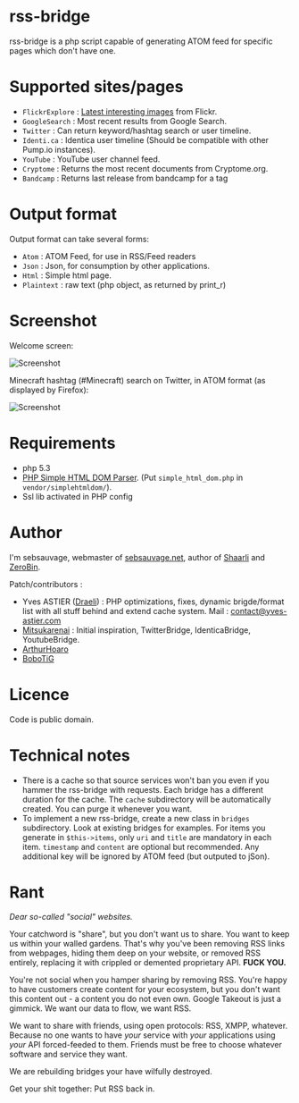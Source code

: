 rss-bridge
===

rss-bridge is a php script capable of generating ATOM feed for specific pages which don't have one.

Supported sites/pages
===

 * `FlickrExplore` : [Latest interesting images](http://www.flickr.com/explore) from Flickr.
 * `GoogleSearch` : Most recent results from Google Search.
 * `Twitter` : Can return keyword/hashtag search or user timeline.
 * `Identi.ca` : Identica user timeline (Should be compatible with other Pump.io instances).
 * `YouTube` : YouTube user channel feed.
 * `Cryptome` : Returns the most recent documents from Cryptome.org.
 * `Bandcamp` : Returns last release from bandcamp for a tag


Output format
===
Output format can take several forms:

 * `Atom` : ATOM Feed, for use in RSS/Feed readers
 * `Json` : Json, for consumption by other applications.
 * `Html` : Simple html page.
 * `Plaintext` : raw text (php object, as returned by print_r)
   
Screenshot
===

Welcome screen:

![Screenshot](http://sebsauvage.net/galerie/photos/Bordel/rss-bridge-screenshot-3.png)
   
Minecraft hashtag (#Minecraft) search on Twitter, in ATOM format (as displayed by Firefox):

![Screenshot](http://sebsauvage.net/galerie/photos/Bordel/rss-bridge-screenshot-2-twitter-hashtag.png)
   
Requirements
===

 * php 5.3
 * [PHP Simple HTML DOM Parser](http://simplehtmldom.sourceforge.net). (Put `simple_html_dom.php` in `vendor/simplehtmldom/`).
 * Ssl lib activated in PHP config

 
Author
===
I'm sebsauvage, webmaster of [sebsauvage.net](http://sebsauvage.net), author of [Shaarli](http://sebsauvage.net/wiki/doku.php?id=php:shaarli) and [ZeroBin](http://sebsauvage.net/wiki/doku.php?id=php:zerobin).

Patch/contributors :

 * Yves ASTIER ([Draeli](https://github.com/Draeli)) : PHP optimizations, fixes, dynamic brigde/format list with all stuff behind and extend cache system. Mail : contact@yves-astier.com
 * [Mitsukarenai](https://github.com/Mitsukarenai) : Initial inspiration, TwitterBridge, IdenticaBridge, YoutubeBridge. 
 * [ArthurHoaro](https://github.com/ArthurHoaro)
 * [BoboTiG](https://github.com/BoboTiG)

Licence
===
Code is public domain.


Technical notes
===
  * There is a cache so that source services won't ban you even if you hammer the rss-bridge with requests. Each bridge has a different duration for the cache. The `cache` subdirectory will be automatically created. You can purge it whenever you want.
  * To implement a new rss-bridge, create a new class in `bridges` subdirectory. Look at existing bridges for examples. For items you generate in `$this->items`, only `uri` and `title` are mandatory in each item. `timestamp` and `content` are optional but recommended. Any additional key will be ignored by ATOM feed (but outputed to jSon).

Rant
===

*Dear so-called "social" websites.*

Your catchword is "share", but you don't want us to share. You want to keep us within your walled gardens. That's why you've been removing RSS links from webpages, hiding them deep on your website, or removed RSS entirely, replacing it with crippled or demented proprietary API. **FUCK YOU.**

You're not social when you hamper sharing by removing RSS. You're happy to have customers create content for your ecosystem, but you don't want this content out - a content you do not even own. Google Takeout is just a gimmick. We want our data to flow, we want RSS.

We want to share with friends, using open protocols: RSS, XMPP, whatever. Because no one wants to have *your* service with *your* applications using *your* API forced-feeded to them. Friends must be free to choose whatever software and service they want.

We are rebuilding bridges your have wilfully destroyed.

Get your shit together: Put RSS back in.
